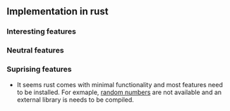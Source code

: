 ## Implementation in rust

### Interesting features

### Neutral features

### Suprising features

* It seems rust comes with minimal functionality and most features need to be installed. For exmaple, [random numbers](https://rust-lang-nursery.github.io/rust-cookbook/algorithms/randomness.html) are not available and an external library is needs to be compiled.
